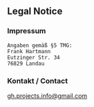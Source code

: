 ## Legal Notice

### Impressum
```
Angaben gemäß §5 TMG:
Frank Hartmann
Eutzinger Str. 34
76829 Landau
```

### Kontakt / Contact
gh.projects.info@gmail.com


